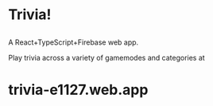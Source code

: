 # Trivia!

##
A React+TypeScript+Firebase web app.

Play trivia across a variety of gamemodes and categories at 
# trivia-e1127.web.app
